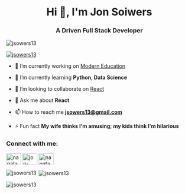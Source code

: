 <h1 align="center">Hi 👋, I'm Jon Soiwers</h1>
<h3 align="center">A Driven Full Stack Developer</h3>

<p align="left"> <img src="https://komarev.com/ghpvc/?username=jsowers13&label=Profile%20views&color=0e75b6&style=flat" alt="jsowers13" /> </p>

<p align="left"> <a href="https://github.com/ryo-ma/github-profile-trophy"><img src="https://github-profile-trophy.vercel.app/?username=jsowers13" alt="jsowers13" /></a> </p>

- 🔭 I’m currently working on [Modern Education](https://github.com/jsowers13/modern-education)

- 🌱 I’m currently learning **Python, Data Science**

- 👯 I’m looking to collaborate on [React](https://github.com/facebook/react)

- 💬 Ask me about **React**

- 📫 How to reach me **jsowers13@gmail.com**

- ⚡ Fun fact **My wife thinks I'm amusing; my kids think I'm hilarious**

<h3 align="left">Connect with me:</h3>
<p align="left">
<a href="https://twitter.com/nagatamen113" target="blank"><img align="center" src="https://raw.githubusercontent.com/rahuldkjain/github-profile-readme-generator/master/src/images/icons/Social/twitter.svg" alt="nagatamen113" height="30" width="40" /></a>
<a href="https://linkedin.com/in/jon-sowers" target="blank"><img align="center" src="https://raw.githubusercontent.com/rahuldkjain/github-profile-readme-generator/master/src/images/icons/Social/linked-in-alt.svg" alt="jon-sowers" height="30" width="40" /></a>
<a href="https://instagram.com/nagatamen_13" target="blank"><img align="center" src="https://raw.githubusercontent.com/rahuldkjain/github-profile-readme-generator/master/src/images/icons/Social/instagram.svg" alt="nagatamen_13" height="30" width="40" /></a>
</p>

<p><img align="left" src="https://github-readme-stats.vercel.app/api/top-langs?username=jsowers13&show_icons=true&locale=en&layout=compact" alt="jsowers13" /></p>

<p>&nbsp;<img align="center" src="https://github-readme-stats.vercel.app/api?username=jsowers13&show_icons=true&locale=en" alt="jsowers13" /></p>

<p><img align="center" src="https://github-readme-streak-stats.herokuapp.com/?user=jsowers13&" alt="jsowers13" /></p>


